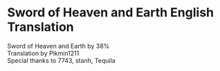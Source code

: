 # Sword of Heaven and Earth English Translation  
  
Sword of Heaven and Earth by 38%  
Translation by Pikmin1211  
Special thanks to 7743, stanh, Tequila  
  